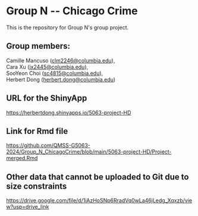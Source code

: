 # Group N -- Chicago Crime
This is the repository for Group N's group project.
## Group members:
Camille Mancuso (clm2246@columbia.edu),   
Cara Xu (jx2445@columbia.edu),   
SooYeon Choi (sc4815@columbia.edu),   
Herbert Dong (herbert.dong@columbia.edu) 
## URL for the ShinyApp
https://herbertdong.shinyapps.io/5063-project-HD
## Link for Rmd file
https://github.com/QMSS-G5063-2024/Group_N_ChicagoCrime/blob/main/5063-project-HD/Project-merged.Rmd
## Other data that cannot be uploaded to Git due to size constraints
https://drive.google.com/file/d/1iAzHoSNp6RradVq0wLa46jLedg_Xqxzb/view?usp=drive_link
